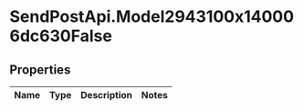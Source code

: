 # SendPostApi.Model2943100x140006dc630False

## Properties
Name | Type | Description | Notes
------------ | ------------- | ------------- | -------------


